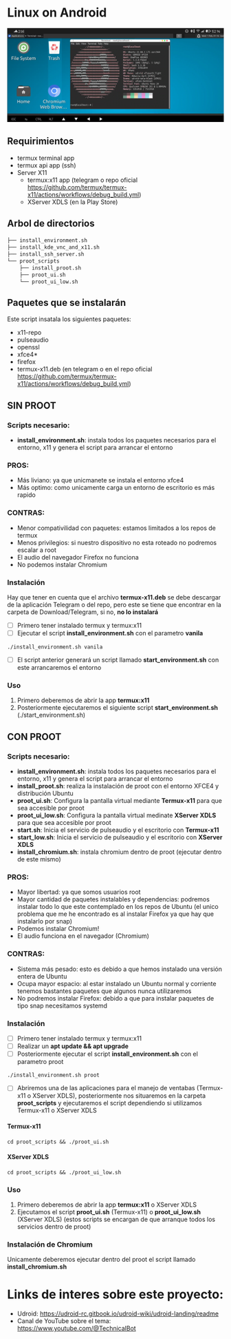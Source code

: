 # Linux on Android

![Screenshot](Linux_on_Android2.png)

## Requirimientos
- termux terminal app
- termux api app (ssh)
- Server X11
    - termux:x11 app (telegram o repo oficial https://github.com/termux/termux-x11/actions/workflows/debug_build.yml)
    - XServer XDLS (en la Play Store)

## Arbol de directorios
```
├── install_environment.sh
├── install_kde_vnc_and_x11.sh
├── install_ssh_server.sh
└── proot_scripts
    ├── install_proot.sh
    ├── proot_ui.sh
    └── proot_ui_low.sh
```

## Paquetes que se instalarán
Este script insatala los siguientes paquetes:
- x11-repo
- pulseaudio
- openssl
- xfce4*
- firefox
- termux-x11.deb (en telegram o en el repo oficial https://github.com/termux/termux-x11/actions/workflows/debug_build.yml)

## SIN PROOT

### Scripts necesario:
- **install_environment.sh**: instala todos los paquetes necesarios para el entorno, x11 y genera el script para arrancar el entorno

### PROS:
- Más liviano: ya que unicmanete se instala el entorno xfce4
- Más optimo: como unicamente carga un entorno de escritorio es más rapido

### CONTRAS:
- Menor compativilidad con paquetes: estamos limitados a los repos de termux
- Menos privilegios: si nuestro dispositivo no esta roteado no podremos escalar a root
- El audio del navegador Firefox no funciona
- No podemos instalar Chromium

### Instalación

Hay que tener en cuenta que el archivo **termux-x11.deb** se debe descargar de la aplicación Telegram o del repo, pero este se tiene que encontrar en la carpeta de Download/Telegram, si no, **no lo instalará**

- [ ] Primero tener instalado termux y termux:x11
- [ ] Ejecutar el script **install_environment.sh** con el parametro **vanila**
```
./install_environment.sh vanila
```
- [ ] El script anterior generará un script llamado **start_environment.sh** con este arrancaremos el entorno

### Uso
1. Primero deberemos de abrir la app **termux:x11**
2. Posteriormente ejecutaremos el siguiente script **start_environment.sh** (./start_environment.sh)

## CON PROOT

### Scripts necesario:
- **install_environment.sh**: instala todos los paquetes necesarios para el entorno, x11 y genera el script para arrancar el entorno
- **install_proot.sh**: realiza la instalación de proot con el entorno XFCE4 y distribución Ubuntu
- **proot_ui.sh**: Configura la pantalla virtual mediante **Termux-x11** para que sea accesible por proot
- **proot_ui_low.sh**: Configura la pantalla virtual medinate **XServer XDLS** para que sea accesible por proot
- **start.sh**: Inicia el servicio de pulseaudio y el escritorio con **Termux-x11**
- **start_low.sh**: Inicia el servicio de pulseaudio y el escritorio con **XServer XDLS**
- **install_chromium.sh**: instala chromium dentro de proot (ejecutar dentro de este mismo)

### PROS:
- Mayor libertad: ya que somos usuarios root
- Mayor cantidad de paquetes instalables y dependencias: podremos instalar todo lo que este contemplado en los repos de Ubuntu (el unico problema que me he encontrado es al instalar Firefox ya que hay que instalarlo por snap)
- Podemos instalar Chromium!
- El audio funciona en el navegador (Chromium)

### CONTRAS:
- Sistema más pesado: esto es debido a que hemos instalado una versión entera de Ubuntu
- Ocupa mayor espacio: al estar instalado un Ubuntu normal y corriente tenemos bastantes paquetes que algunos nunca utilizaremos
- No podremos instalar Firefox: debido a que para instalar paquetes de tipo snap necesitamos systemd

### Instalación

- [ ] Primero tener instalado termux y termux:x11
- [ ] Realizar un **apt update && apt upgrade**
- [ ] Posteriormente ejecutar el script **install_environment.sh** con el parametro proot
```
./install_environment.sh proot
```
- [ ] Abriremos una de las aplicaciones para el manejo de ventabas (Termux-x11 o XServer XDLS), posteriormente nos situaremos en la carpeta **proot_scripts** y ejecutaremos el script dependiendo si utilizamos Termux-x11 o XServer XDLS
#### Termux-x11
```
cd proot_scripts && ./proot_ui.sh
```

#### XServer XDLS
```
cd proot_scripts && ./proot_ui_low.sh
```

### Uso
1. Primero deberemos de abrir la app **termux:x11** o XServer XDLS
2. Ejecutamos el script **proot_ui.sh** (Termux-x11) o **proot_ui_low.sh** (XServer XDLS) (estos scripts se encargan de que arranque todos los servicios dentro de proot)

### Instalación de Chromium

Unicamente deberemos ejecutar dentro del proot el script llamado **install_chromium.sh**

# Links de interes sobre este proyecto:

- Udroid: https://udroid-rc.gitbook.io/udroid-wiki/udroid-landing/readme
- Canal de YouTube sobre el tema: https://www.youtube.com/@TechnicalBot
